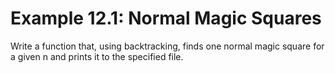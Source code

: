 # Example 12.1: Normal Magic Squares

Write a function that, using backtracking, finds one normal magic square for a given n and prints it to the specified file.
